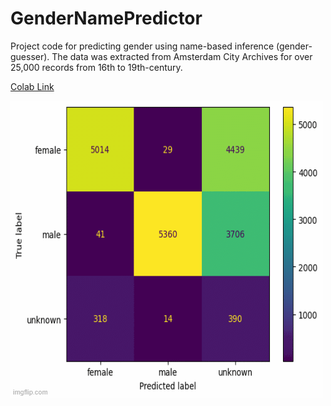 # GenderNamePredictor

Project code for predicting gender using name-based inference (gender-guesser). The data was extracted from Amsterdam City Archives for over 25,000 records
from 16th to 19th-century.

[Colab Link](https://colab.research.google.com/drive/1zW2s_7xSIjbJVucHDVck0klo0jIRn7SM?usp=sharing)

![Alt Text](visualize_results.gif)
